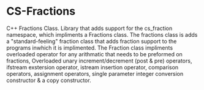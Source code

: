 # CS-Fractions
 C++ Fractions Class. Library that adds support for the cs_fraction namespace, which impliments a Fractions class. The fractions class is adds a "standard-feeling" fraction class that adds fraction support to the programs inwhich it is implimented. The Fraction class impliments overloaded operator for any arithmatic that needs to be preformed on fractions, Overloaded unary increment/decrement (post & pre) operators, ifstream exstersion operator, istream insertion operator, comparison operators, assignment operators, single parameter integer conversion constructor & a copy constructor.
